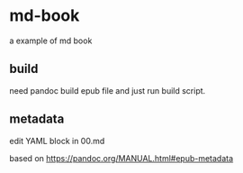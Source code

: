 # md-book
a example of md book

## build

need pandoc build epub file and just run build script.

## metadata

edit YAML block in 00.md

based on https://pandoc.org/MANUAL.html#epub-metadata